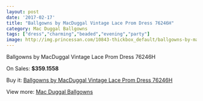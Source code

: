 ```yaml
---
layout: post
date: '2017-02-17'
title: "Ballgowns by MacDuggal Vintage Lace Prom Dress 76246H"
category: Mac Duggal Ballgowns
tags: ["dress","charming","beaded","evening","party"]
image: http://img.princessan.com/10843-thickbox_default/ballgowns-by-macduggal-vintage-lace-prom-dress-76246h.jpg
---
```

Ballgowns by MacDuggal Vintage Lace Prom Dress 76246H

On Sales: **$359.1558**
<a href="https://www.princessan.com/en/mac-duggal-ballgowns/4831-ballgowns-by-macduggal-vintage-lace-prom-dress-76246h.html"><amp-img layout="responsive" width="600" height="600" src="//img.princessan.com/10843-thickbox_default/ballgowns-by-macduggal-vintage-lace-prom-dress-76246h.jpg" alt="Ballgowns by MacDuggal Vintage Lace Prom Dress 76246H 0" /></a>

Buy it: [Ballgowns by MacDuggal Vintage Lace Prom Dress 76246H](https://www.princessan.com/en/mac-duggal-ballgowns/4831-ballgowns-by-macduggal-vintage-lace-prom-dress-76246h.html "Ballgowns by MacDuggal Vintage Lace Prom Dress 76246H")

View more: [Mac Duggal Ballgowns](https://www.princessan.com/en/36-mac-duggal-ballgowns "Mac Duggal Ballgowns")